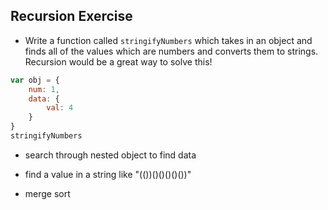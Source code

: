 ## Recursion Exercise


- Write a function called `stringifyNumbers` which takes in an object and finds all of the values which are numbers and converts them to strings. Recursion would be a great way to solve this!

```javascript
var obj = {
    num: 1,
    data: {
        val: 4
    }
}
stringifyNumbers
```

- search through nested object to find data

- find a value in a string like "(())()()()()())"

- merge sort

